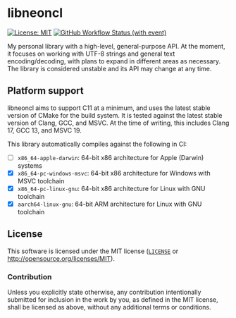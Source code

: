 # libneoncl

[![License: MIT](https://img.shields.io/badge/License-MIT-blue.svg?style=flat-square)](https://opensource.org/licenses/MIT)
[![GitHub Workflow Status (with event)](https://img.shields.io/github/actions/workflow/status/neoncitylights/libneoncl/.github%2Fworkflows%2Fcmake-multi-platform.yml?style=flat-square&logo=github)](https://github.com/neoncitylights/libneoncl/actions/workflows/cmake-multi-platform.yml)

My personal library with a high-level, general-purpose API. At the moment, it focuses on working with UTF-8 strings and general text encoding/decoding, with plans to expand in different areas as necessary. The library is considered unstable and its API may change at any time.

## Platform support

libneoncl aims to support C11 at a minimum, and uses the latest stable version of CMake for the build system. It is tested against the latest stable version of Clang, GCC, and MSVC. At the time of writing, this includes Clang 17, GCC 13, and MSVC 19.

This library automatically compiles against the following in CI:

- [ ] `x86_64-apple-darwin`: 64-bit x86 architecture for Apple (Darwin) systems
- [x] `x86_64-pc-windows-msvc`: 64-bit x86 architecture for Windows with MSVC toolchain
- [x] `x86_64-pc-linux-gnu`: 64-bit x86 architecture for Linux with GNU toolchain
- [x] `aarch64-linux-gnu`: 64-bit ARM architecture for Linux with GNU toolchain

## License

This software is licensed under the MIT license ([`LICENSE`](./LICENSE) or <http://opensource.org/licenses/MIT>).

### Contribution

Unless you explicitly state otherwise, any contribution intentionally submitted for inclusion in the work by you, as defined in the MIT license, shall be licensed as above, without any additional terms or conditions.
